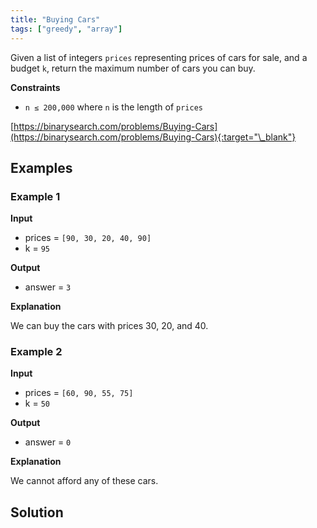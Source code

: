 ```yaml
---
title: "Buying Cars"
tags: ["greedy", "array"]
---
```


Given a list of integers `prices` representing prices of cars for sale, and a budget `k`, return the maximum number of cars you can buy.

**Constraints**

- `n ≤ 200,000` where `n` is the length of `prices`

[https://binarysearch.com/problems/Buying-Cars](https://binarysearch.com/problems/Buying-Cars){:target="\_blank"}

## Examples

### Example 1

**Input**

- prices = `[90, 30, 20, 40, 90]`
- k = `95`

**Output**

- answer = `3`

**Explanation**

We can buy the cars with prices 30, 20, and 40.

### Example 2

**Input**

- prices = `[60, 90, 55, 75]`
- k = `50`

**Output**

- answer = `0`

**Explanation**

We cannot afford any of these cars.

## Solution

<script src="https://gist.github.com/yaeba/16da7be5123724fcf6eccc25581cef5a.js?file=Buying-Cars.cpp"></script>
